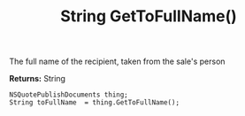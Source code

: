 ﻿---
uid: crmscript_ref_NSQuotePublishDocuments_GetToFullName
title: String GetToFullName()
intellisense: NSQuotePublishDocuments.GetToFullName
keywords: NSQuotePublishDocuments, GetToFullName
so.topic: reference
---

The full name of the recipient, taken from the sale's person

**Returns:** String


```crmscript
NSQuotePublishDocuments thing;
String toFullName  = thing.GetToFullName();
```


